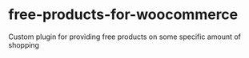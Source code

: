 # free-products-for-woocommerce
Custom plugin for providing free products on some specific amount of shopping
